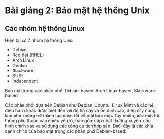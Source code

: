 # Bài giảng 2: Bảo mật hệ thống Unix

## Các nhóm hệ thống Linux

Hiện tại có 7 nhóm hệ thống Unix:

- Debian
- Red Hat (RHEL)
- Arch Linux
- Gentoo
- Slackware
- SUSE
- Independent


Bảo mật trong các phân phối Debian-based, Arch Linux-based, Slackware-based

Các phân phối dựa trên Debian như Debian, Ubuntu, Linux Mint và các hệ điều hành khác được biết đến với độ tin cậy và ổn định cao, điều này cũng làm cho chúng trở thành lựa chọn tốt về mặt bảo mật. Tuy nhiên, bảo mật hệ thống phụ thuộc vào nhiều yếu tố, bao gồm cập nhật thường xuyên, cấu hình chính xác và sử dụng các công cụ tích hợp sẵn. Dưới đây là các khía cạnh chính của bảo mật trong các phân phối Debian-based:

